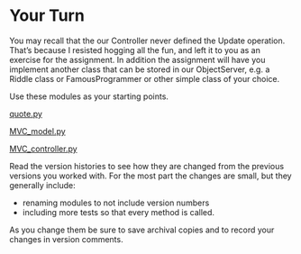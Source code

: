 # Your Turn

You may recall that the our Controller never defined the Update
operation. That’s because I resisted hogging all the fun, and left it
to you as an exercise for the assignment. In addition the assignment
will have you implement another class that can be stored in our
ObjectServer, e.g. a Riddle class or FamousProgrammer or other simple
class of your choice.

Use these modules as your starting points.

[quote.py](quote.py)

[MVC_model.py](MVC_model.py)

[MVC_controller.py](MVC_controller.py)

Read the version histories to see how they are changed from the previous
versions you worked with. For the most part the changes are small, but
they generally include:

-   renaming modules to not include version numbers
-   including more tests so that every method is called.

As you change them be sure to save archival copies and to record your
changes in version comments.

